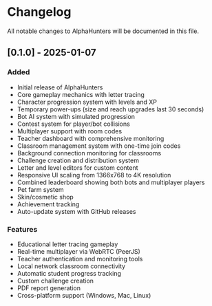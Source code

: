 # Changelog

All notable changes to AlphaHunters will be documented in this file.

## [0.1.0] - 2025-01-07

### Added
- Initial release of AlphaHunters
- Core gameplay mechanics with letter tracing
- Character progression system with levels and XP
- Temporary power-ups (size and reach upgrades last 30 seconds)
- Bot AI system with simulated progression
- Contest system for player/bot collisions
- Multiplayer support with room codes
- Teacher dashboard with comprehensive monitoring
- Classroom management system with one-time join codes
- Background connection monitoring for classrooms
- Challenge creation and distribution system
- Letter and level editors for custom content
- Responsive UI scaling from 1366x768 to 4K resolution
- Combined leaderboard showing both bots and multiplayer players
- Pet farm system
- Skin/cosmetic shop
- Achievement tracking
- Auto-update system with GitHub releases

### Features
- Educational letter tracing gameplay
- Real-time multiplayer via WebRTC (PeerJS)
- Teacher authentication and monitoring tools
- Local network classroom connectivity
- Automatic student progress tracking
- Custom challenge creation
- PDF report generation
- Cross-platform support (Windows, Mac, Linux)